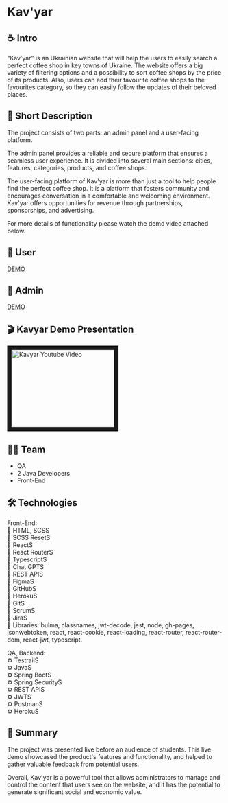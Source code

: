 # Kav'yar

## ☕️ Intro
“Kav’yar” is an Ukrainian website that will help the users to easily search a perfect coffee shop in key towns of Ukraine. The website offers a big variety of filtering options and a possibility to sort coffee shops by the price of its products. Also, users can add their favourite coffee shops to the favourites category, so they can easily follow the updates of their beloved places.

## 📌 Short Description
The project consists of two parts: an admin panel and a user-facing platform.

The admin panel provides a reliable and secure platform that ensures a seamless user experience. It is divided into several main sections: cities, features, categories, products, and coffee shops.

The user-facing platform of Kav'yar is more than just a tool to help people find the perfect coffee shop. It is a platform that fosters community and encourages conversation in a comfortable and welcoming environment. Kav'yar offers opportunities for revenue through partnerships, sponsorships, and advertising.

For more details of functionality please watch the demo video attached below.

## 🔗 User
[DEMO](https://kolya-movchan.github.io/kavyar/)

## 🔗 Admin
[DEMO](https://kolya-movchan.github.io/kavyar/#/admin)

## 🎬 Kavyar Demo Presentation
<a href="http://www.youtube.com/watch?feature=player_embedded&v=4UxdJwPujQk&ab_channel=MykolaMovchan" target="_blank"><img src="http://img.youtube.com/vi/4UxdJwPujQk/0.jpg" 
alt="Kavyar Youtube Video" width="240" height="180" border="10" /></a>

## 💪🏻 Team
- QA
- 2 Java Developers
- Front-End

## 🛠️ Technologies

 Front-End:<br>
 🚀 HTML, SCSS<br>
 🚀 SCSS ResetS<br>
 🚀 ReactS<br>
 🚀 React RouterS<br>
 🚀 TypescriptS<br>
 🚀 Chat GPTS<br>
 🚀 REST APIS<br>
 🚀 FigmaS<br>
 🚀 GitHubS<br>
 🚀 HerokuS<br>
 🚀 GitS<br>
 🚀 ScrumS<br>
 🚀 JiraS<br>
 🚀 Libraries: bulma, classnames, jwt-decode, jest, node, gh-pages, jsonwebtoken, react, react-cookie, 
 react-loading, react-router, react-router-dom, react-jwt, typescript.

 QA, Backend:<br>
 ⚙️ TestrailS<br>
 ⚙️ JavaS<br>
 ⚙️ Spring BootS<br>
 ⚙️ Spring SecurityS<br>
 ⚙️ REST APIS<br>
 ⚙️ JWTS<br>
 ⚙️ PostmanS<br>
 ⚙️ HerokuS<br>
 
 ## 📝 Summary


The project was presented live before an audience of students. This live demo showcased the product's features and functionality, and helped to gather valuable feedback from potential users.

Overall, Kav'yar is a powerful tool that allows administrators to manage and control the content that users see on the website, and it has the potential to generate significant social and economic value.
